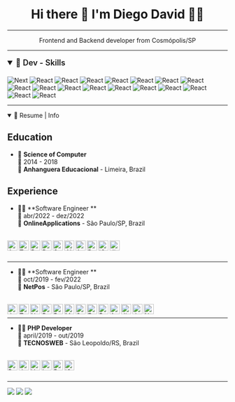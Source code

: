<h1 align='center'>
 Hi there 👋 I'm Diego David 👨‍💻
</h1>
<hr />
<p align='center'>
  Frontend and Backend developer from Cosmópolis/SP
</p>

<hr />

<details open>
<summary style="font-size: 1.125rem;line-height: 1.75rem;font-weight: 600;">📃 Dev - Skills  </summary>
    
<div style="display: inline-flexbox;">
    <br />
    <img alt="Next" sizes="25px" 
      src="https://img.shields.io/badge/Next.js-404D59?style=for-the-badge&logo=next&logoColor=white"
    />
    <img alt="React" sizes="25px"
      src="https://img.shields.io/badge/JavaScript-323330?style=for-the-badge&logo=javascript&logoColor=F7DF1E" 
    />
    <img alt="React" sizes="25px"
      src="https://img.shields.io/badge/TypeScript-007ACC?style=for-the-badge&logo=typescript&logoColor=white" 
    />
    <img alt="React" sizes="25px"
      src="https://img.shields.io/badge/React-20232A?style=for-the-badge&logo=react&logoColor=61DAFB" 
    />
    <img alt="React" sizes="25px"
      src="https://img.shields.io/badge/styled--components-DB7093?style=for-the-badge&logo=styled-components&logoColor=white" 
    />
    <img alt="React" sizes="25px"
      src="https://img.shields.io/badge/Redux-593D88?style=for-the-badge&logo=redux&logoColor=white" 
    />
    <img alt="React" sizes="25px"
      src="https://img.shields.io/badge/React_Router-CA4245?style=for-the-badge&logo=react-router&logoColor=white" 
    />
    <img alt="React" sizes="25px"
      src="https://img.shields.io/badge/Vue.js-35495E?style=for-the-badge&logo=vue.js&logoColor=4FC08D" 
    />
    <img alt="React" sizes="25px"
      src="https://img.shields.io/badge/Node.js-43853D?style=for-the-badge&logo=node.js&logoColor=white" 
    />
    <img alt="React" sizes="25px"
      src="https://img.shields.io/badge/Express.js-404D59?style=for-the-badge" 
    />
    <img alt="React" sizes="25px"
      src="https://img.shields.io/badge/CSS3-1572B6?style=for-the-badge&logo=css3&logoColor=white" 
    />
    <img alt="React" sizes="25px"
      src="https://img.shields.io/badge/HTML5-E34F26?style=for-the-badge&logo=html5&logoColor=white" 
    />
    <img alt="React" sizes="25px"
      src="https://img.shields.io/badge/Sass-CC6699?style=for-the-badge&logo=sass&logoColor=white" 
    />
    <img alt="React" sizes="25px"
      src="https://img.shields.io/badge/MySQL-00000F?style=for-the-badge&logo=mysql&logoColor=white" 
    />
    <img alt="React" sizes="25px"
      src="https://img.shields.io/badge/PostgreSQL-316192?style=for-the-badge&logo=postgresql&logoColor=white" 
    />
    <img alt="React" sizes="25px"
      src="https://img.shields.io/badge/MongoDB-4EA94B?style=for-the-badge&logo=mongodb&logoColor=white" 
    />
    <img alt="React" sizes="25px"
      src="https://img.shields.io/badge/Amazon_AWS-232F3E?style=for-the-badge&logo=amazon-aws&logoColor=white" 
    />
    <img alt="React" sizes="25px"
      src="https://img.shields.io/badge/Made%20for-VSCode-1f425f.svg" 
    />
</div>

</details>

<hr />

<details open>
<summary>📃 Resume | Info </summary>

<div>

## Education

- 📖 **Science of Computer**\
📆 2014 - 2018\
📍 **Anhanguera Educacional** - Limeira, Brazil

</div>

<div> 

## Experience

- 👨‍💻 **Software Engineer **\
📆 abr/2022 - dez/2022\
📍 **OnlineApplications** - São Paulo/SP, Brazil
<br />
<div style="display: inline-flexbox;">
  <img align="left" alt="Angular" height="23" 
    src="https://img.shields.io/badge/Angular-DD0031?style=for-the-badge&logo=angular&logoColor=white" 
  />
  <img align="left" alt="TypeScript" height="23" 
    src="https://img.shields.io/badge/TypeScript-007ACC?style=for-the-badge&logo=typescript&logoColor=white" 
  />
  <img align="left" alt="React" height="23" 
    src="https://img.shields.io/badge/React-20232A?style=for-the-badge&logo=react&logoColor=61DAFB" 
  />
  <img align="left" alt="Redux" height="23" 
    src="https://img.shields.io/badge/Redux-593D88?style=for-the-badge&logo=redux&logoColor=white" 
  />
  <img align="left" alt="SQLite" height="23" 
    src="https://img.shields.io/badge/SQLite-07405E?style=for-the-badge&logo=sqlite&logoColor=white" 
  />
  <img align="left" alt=".NET" height="23" 
    src="https://img.shields.io/badge/.NET-5C2D91?style=for-the-badge&logo=.net&logoColor=white" 
  />
  <img align="left" alt="Azure" height="23" 
    src="https://img.shields.io/badge/microsoft%20azure-0089D6?style=for-the-badge&logo=microsoft-azure&logoColor=white" 
  />
  <img align="left" alt="Rabbit MQ" height="23" 
    src="https://img.shields.io/badge/rabbitmq-%23FF6600.svg?&style=for-the-badge&logo=rabbitmq&logoColor=white" 
  />
  <img align="left" alt="jQuery" height="23" 
    src="https://img.shields.io/badge/jQuery-0769AD?style=for-the-badge&logo=jquery&logoColor=white" 
  />
  <img align="left" alt="Jira" height="23" 
    src="https://img.shields.io/badge/Jira-0052CC?style=for-the-badge&logo=Jira&logoColor=white" 
  />
</div>

<br />
<br />

<hr />

- 👨‍💻 **Software Engineer **\
📆 oct/2019 - fev/2022\
📍 **NetPos** - São Paulo/SP, Brazil

<br />

<div style="display: inline-flexbox;">
  <img align="left" alt="JavaScript" height="23" 
    src="https://img.shields.io/badge/JavaScript-323330?style=for-the-badge&logo=javascript&logoColor=F7DF1E" 
  />
  <img align="left" alt="TypeScript" height="23" 
    src="https://img.shields.io/badge/TypeScript-007ACC?style=for-the-badge&logo=typescript&logoColor=white" 
  />
  <img align="left" alt="Node" height="23" 
    src="https://img.shields.io/badge/Node.js-43853D?style=for-the-badge&logo=node.js&logoColor=white" 
  />
  <img align="left" alt="React" height="23" 
    src="https://img.shields.io/badge/React-20232A?style=for-the-badge&logo=react&logoColor=61DAFB" 
  />
  <img align="left" alt="Redux" height="23" 
    src="https://img.shields.io/badge/Redux-593D88?style=for-the-badge&logo=redux&logoColor=white" 
  />
  <img align="left" alt="MySQL" height="23" 
    src="https://img.shields.io/badge/MySQL-00000F?style=for-the-badge&logo=mysql&logoColor=white" 
  />
  <img align="left" alt="Sequelize" height="23" 
    src="https://img.shields.io/badge/sequelize-323330?style=for-the-badge&logo=sequelize&logoColor=blue" 
  />
  <img align="left" alt="Express" height="23" 
    src="https://img.shields.io/badge/Express.js-404D59?style=for-the-badge" 
  />
  <img align="left" alt="React Router" height="23" 
    src="https://img.shields.io/badge/React_Router-CA4245?style=for-the-badge&logo=react-router&logoColor=white" 
  />
  <img align="left" alt="Amazon AWS" height="23" 
    src="https://img.shields.io/badge/Amazon_AWS-232F3E?style=for-the-badge&logo=amazon-aws&logoColor=white" 
  />
  <img align="left" alt="Jira" height="23" 
    src="https://img.shields.io/badge/Jira-0052CC?style=for-the-badge&logo=Jira&logoColor=white" 
  />
  <img align="left" alt="Jenkins" height="23" 
    src="https://img.shields.io/badge/Jenkins-D24939?style=for-the-badge&logo=Jenkins&logoColor=white" 
  />
  <img align="left" alt="Next" height="23" 
    src="https://img.shields.io/badge/Next.js-404D59?style=for-the-badge&logo=next&logoColor=white" 
  />
</div>

<br />
<hr />

- 👨‍💻 **PHP Developer**\
📆 april/2019 - out/2019\
📍 **TECNOSWEB** - São Leopoldo/RS, Brazil

<br />

<div style="display: inline-flexbox;">
    <img align="left" alt="PHP" height="23" 
      src="https://img.shields.io/badge/PHP-777BB4?style=for-the-badge&logo=php&logoColor=white" 
    />
    <img align="left" alt="JavaScript" height="23" 
      src="https://img.shields.io/badge/JavaScript-F7DF1E?style=for-the-badge&logo=javascript&logoColor=black" 
    />
    <img align="left" alt="Vue" height="23" 
      src="https://img.shields.io/badge/Vue.js-35495E?style=for-the-badge&logo=vue.js&logoColor=4FC08D" 
    />
    <img align="left" alt="Laravel" height="23" 
      src="https://img.shields.io/badge/Laravel-FF2D20?style=for-the-badge&logo=laravel&logoColor=white" 
    />
    <img align="left" alt="PostgreSQL" height="23" 
      src="https://img.shields.io/badge/PostgreSQL-316192?style=for-the-badge&logo=postgresql&logoColor=white" 
    />
    <img align="left" alt="jQuery" height="23" 
      src="https://img.shields.io/badge/jQuery-0769AD?style=for-the-badge&logo=jquery&logoColor=white" 
    />
</div>

<br />

</details>

</div>
<br />
<hr />

<p align='center'>
  <div> 
    <a href = "mailto:contatorafaballerini@gmail.com"><img src="https://img.shields.io/badge/-Gmail-%23333?style=for-the-badge&logo=gmail&logoColor=white" target="_blank"></a>
    <a href = "https://api.whatsapp.com/send?phone=5519996622234"><img src="https://img.shields.io/badge/WhatsApp-25D366?style=for-the-badge&logo=whatsapp&logoColor=white" target="_blank"></a>
    <a href="https://www.linkedin.com/in/rafaella-ballerini-45875016a" target="_blank"><img src="https://img.shields.io/badge/-LinkedIn-%230077B5?style=for-the-badge&logo=linkedin&logoColor=white" target="_blank"></a> 
  </div>
</p>
<!--
**diegozelao/diegozelao** is a ✨ _special_ ✨ repository because its `README.md` (this file) appears on your GitHub profile.

Here are some ideas to get you started:

- 🔭 I’m currently working on ...
- 🌱 I’m currently learning ...
- 👯 I’m looking to collaborate on ...
- 🤔 I’m looking for help with ...
- 💬 Ask me about ...
- 📫 How to reach me: ...
- 😄 Pronouns: ...
- ⚡ Fun fact: ...
-->

